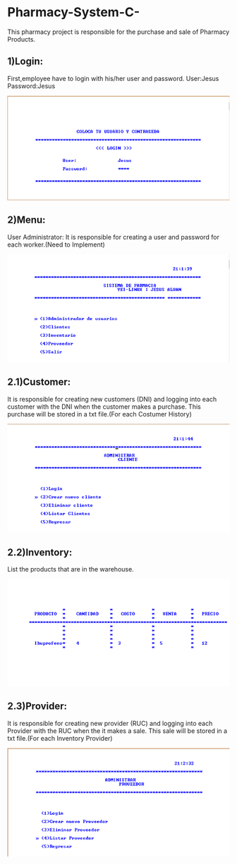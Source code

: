 # Pharmacy-System-C-
This pharmacy project is responsible for the purchase and sale of Pharmacy Products.

1)Login:
--------
First,employee have to login with his/her user and password.
User:Jesus
Password:Jesus

![alt tag](https://github.com/Yei-Linux/Pharmacy-System-C-/blob/master/imgs/Login.PNG)

2)Menu:
------
User Administrator: 
It is responsible for creating a user and password for each worker.(Need to Implement)

![alt tag](https://github.com/Yei-Linux/Pharmacy-System-C-/blob/master/imgs/Menu.PNG)

2.1)Customer:
-------------
It is responsible for creating new customers (DNI) and logging into each 
customer with the DNI when the customer makes a purchase. This purchase will be stored in a txt file.(For each Costumer History)

![alt tag](https://github.com/Yei-Linux/Pharmacy-System-C-/blob/master/imgs/Customer.PNG)

2.2)Inventory:
--------------
List the products that are in the warehouse.

![alt tag](https://github.com/Yei-Linux/Pharmacy-System-C-/blob/master/imgs/Inventory.PNG)

2.3)Provider:
-------------
It is responsible for creating new provider (RUC) and logging into each 
Provider with the RUC when the it makes a sale. This sale will be stored in a txt file.(For each Inventory Provider)

![alt tag](https://github.com/Yei-Linux/Pharmacy-System-C-/blob/master/imgs/Provider.PNG)

